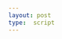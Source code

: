 ```yaml
---
layout: post
type:  script
---
```

<script id="config" type="application/json">{ "fullpage":true, "toolbarposition":"bottom", "textposition": "right"}</script>

<style>
#\34 058a628-c593-463e-9736-8a821e178fee .annotation {width: 10%!important}
#\34 058a628-c593-463e-9736-8a821e178fee .pin > :not(svg) {
  bottom: 40%;
}
</style>
<iiif-storyboard annotationlist='https://dnoneill.github.io/annotate/annotations/4058a628-c593-463e-9736-8a821e178fee-list.json' styling='tagscolor: {"bridge":"#1af8c4","campo":"#e98068","demolished":"#97b7fb","standing":"#f0fd1f", "deconsecrated": "lightyellowrod", "church": "aqua"};activecolor: #ffffff;textposition: right;toggleoverlay: true;'></iiif-storyboard>